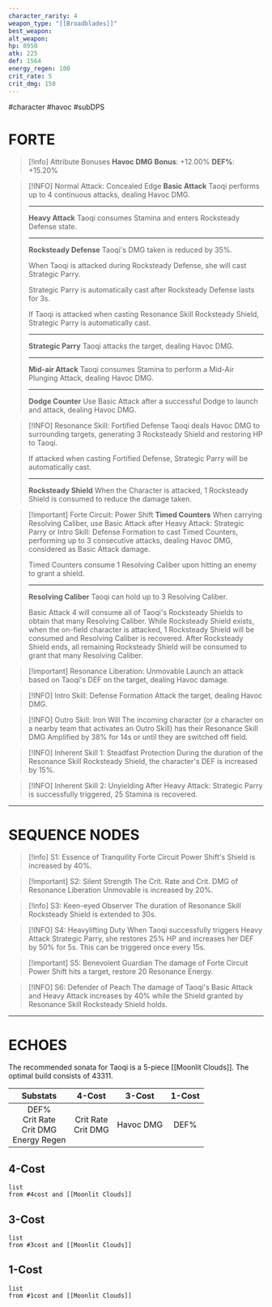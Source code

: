 ```yaml
---
character_rarity: 4
weapon_type: "[[Broadblades]]"
best_weapon: 
alt_weapon: 
hp: 8950
atk: 225
def: 1564
energy_regen: 100
crit_rate: 5
crit_dmg: 150
---
```

#character #havoc #subDPS 
# FORTE
> [!info] Attribute Bonuses
> **Havoc DMG Bonus**: +12.00%
> **DEF%**: +15.20%

> [!INFO] Normal Attack: Concealed Edge
> **Basic Attack**
> Taoqi performs up to 4 continuous attacks, dealing Havoc DMG.
> 
> ---
> **Heavy Attack**
> Taoqi consumes Stamina and enters Rocksteady Defense state.
> 
> ---
> **Rocksteady Defense**
> Taoqi's DMG taken is reduced by 35%.
> 
> When Taoqi is attacked during Rocksteady Defense, she will cast Strategic Parry.  
> 
> Strategic Parry is automatically cast after Rocksteady Defense lasts for 3s.  
> 
> If Taoqi is attacked when casting Resonance Skill Rocksteady Shield, Strategic Parry is automatically cast.
> 
> ---
> **Strategic Parry**
> Taoqi attacks the target, dealing Havoc DMG.
> 
> ---
> **Mid-air Attack** 
> Taoqi consumes Stamina to perform a Mid-Air Plunging Attack, dealing Havoc DMG.
> 
> ---
> **Dodge Counter** 
> Use Basic Attack after a successful Dodge to launch and attack, dealing Havoc DMG.

> [!INFO] Resonance Skill: Fortified Defense
> Taoqi deals Havoc DMG to surrounding targets, generating 3 Rocksteady Shield and restoring HP to Taoqi.  
> 
> If attacked when casting Fortified Defense, Strategic Parry will be automatically cast.
> 
> ---
> **Rocksteady Shield**
> When the Character is attacked, 1 Rocksteady Shield is consumed to reduce the damage taken.

> [!important] Forte Circuit: Power Shift
> **Timed Counters**
> When carrying Resolving Caliber, use Basic Attack after Heavy Attack: Strategic Parry or Intro Skill: Defense Formation to cast Timed Counters, performing up to 3 consecutive attacks, dealing Havoc DMG, considered as Basic Attack damage.
> 
> Timed Counters consume 1 Resolving Caliber upon hitting an enemy to grant a shield.
> 
> ---
> **Resolving Caliber**
> Taoqi can hold up to 3 Resolving Caliber.
> 
> Basic Attack 4 will consume all of Taoqi's Rocksteady Shields to obtain that many Resolving Caliber. While Rocksteady Shield exists, when the on-field character is attacked, 1 Rocksteady Shield will be consumed and Resolving Caliber is recovered. After Rocksteady Shield ends, all remaining Rocksteady Shield will be consumed to grant that many Resolving Caliber.

> [!important] Resonance Liberation: Unmovable
> Launch an attack based on Taoqi's DEF on the target, dealing Havoc damage.

> [!INFO] Intro Skill: Defense Formation
> Attack the target, dealing Havoc DMG.

> [!INFO] Outro Skill: Iron Will
> The incoming character (or a character on a nearby team that activates an Outro Skill) has their Resonance Skill DMG Amplified by 38% for 14s or until they are switched off field.

> [!INFO] Inherent Skill 1: Steadfast Protection
> During the duration of the Resonance Skill Rocksteady Shield, the character's DEF is increased by 15%.

> [!INFO] Inherent Skill 2: Unyielding
> After Heavy Attack: Strategic Parry is successfully triggered, 25 Stamina is recovered.

---
# SEQUENCE NODES

> [!info] S1: Essence of Tranquility
> Forte Circuit Power Shift's Shield is increased by 40%.

> [!important] S2: Silent Strength
> The Crit. Rate and Crit. DMG of Resonance Liberation Unmovable is increased by 20%.

> [!info] S3: Keen-eyed Observer
> The duration of Resonance Skill Rocksteady Shield is extended to 30s.

> [!INFO] S4: Heavylifting Duty
> When Taoqi successfully triggers Heavy Attack Strategic Parry, she restores 25% HP and increases her DEF by 50% for 5s. This can be triggered once every 15s.

> [!important] S5: Benevolent Guardian
> The damage of Forte Circuit Power Shift hits a target, restore 20 Resonance Energy.

> [!INFO] S6: Defender of Peach
> The damage of Taoqi's Basic Attack and Heavy Attack increases by 40% while the Shield granted by Resonance Skill Rocksteady Shield holds.

---
# ECHOES
The recommended sonata for Taoqi is a 5-piece [[Moonlit Clouds]].
The optimal build consists of 43311.

|                   Substats                    |        4-Cost         |  3-Cost   | 1-Cost |
| :-------------------------------------------: | :-------------------: | :-------: | :----: |
| DEF%<br>Crit Rate<br>Crit DMG<br>Energy Regen | Crit Rate<br>Crit DMG | Havoc DMG |  DEF%  |
## 4-Cost
```dataview
list 
from #4cost and [[Moonlit Clouds]]
```
## 3-Cost
```dataview
list
from #3cost and [[Moonlit Clouds]]
```
## 1-Cost
```dataview
list
from #1cost and [[Moonlit Clouds]]
```